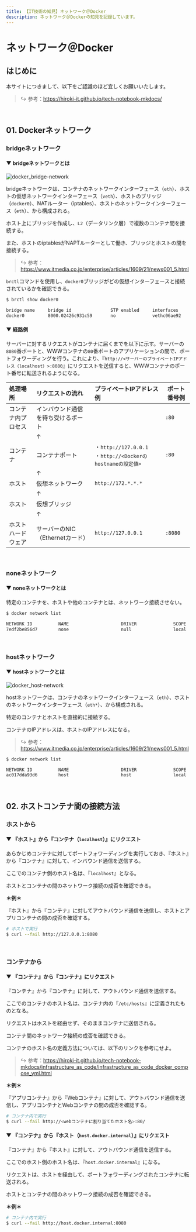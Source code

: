 ```yaml
---
title: 【IT技術の知見】ネットワーク＠Docker
description: ネットワーク＠Dockerの知見を記録しています。
---
```


# ネットワーク＠Docker

## はじめに

本サイトにつきまして、以下をご認識のほど宜しくお願いいたします。



> ↪️ 参考：https://hiroki-it.github.io/tech-notebook-mkdocs/

<br>


## 01. Dockerネットワーク

### bridgeネットワーク

#### ▼ bridgeネットワークとは

![docker_bridge-network](https://raw.githubusercontent.com/hiroki-it/tech-notebook/master/images/docker_bridge-network.png)


bridgeネットワークは、コンテナのネットワークインターフェース（```eth```）、ホストの仮想ネットワークインターフェース（```veth```）、ホストのブリッジ（```docker0```）、NATルーター（iptables）、ホストのネットワークインターフェース（```eth```）、から構成される。

ホスト上にブリッジを作成し、```L2```（データリンク層）で複数のコンテナ間を接続する。

また、ホストのiptablesがNAPTルーターとして働き、ブリッジとホストの間を接続する。



> ↪️ 参考：https://www.itmedia.co.jp/enterprise/articles/1609/21/news001_5.html


```brctl```コマンドを使用し、```docker0```ブリッジがどの仮想インターフェースと接続されているかを確認できる。



```bash
$ brctl show docker0

bridge name     bridge id               STP enabled     interfaces
docker0         8000.02426c931c59       no              vethc06ae92
```

#### ▼ 経路例

サーバーに対するリクエストがコンテナに届くまでを以下に示す。サーバーの```8080```番ポートと、WWWコンテナの```80```番ポートのアプリケーションの間で、ポートフォワーディングを行う。これにより、『```http://<サーバーのプライベートIPアドレス（localhost）>:8080```』にリクエストを送信すると、WWWコンテナのポート番号に転送されるようになる。

| 処理場所   | リクエストの流れ             | プライベートIPアドレス例                                                    | ポート番号例   |
|:-----------|:----------------------|:------------------------------------------------------------------|-------------|
| コンテナ内プロセス | インバウンド通信を待ち受けるポート |                                                                   | ```:80```   |
|            | ↑                     |                                                                   |             |
| コンテナ       | コンテナポート               | ・```http://127.0.0.1```<br>・```http://<Dockerのhostnameの設定値>``` | ```:80```   |
|            | ↑                     |                                                                   |             |
| ホスト        | 仮想ネットワーク            | ```http://172.*.*.*```                                            |             |
|            | ↑                     |                                                                   |             |
| ホスト        | 仮想ブリッジ              |                                                                   |             |
|            | ↑                     |                                                                   |             |
| ホストハードウェア  | サーバーのNIC（Ethernetカード） | ```http://127.0.0.1```                                            | ```:8080``` |

<br>

### noneネットワーク

#### ▼ noneネットワークとは

特定のコンテナを、ホストや他のコンテナとは、ネットワーク接続させない。




```bash
$ docker network list

NETWORK ID          NAME                    DRIVER              SCOPE
7edf2be856d7        none                    null                local
```

<br>


### hostネットワーク

#### ▼ hostネットワークとは

![docker_host-network](https://raw.githubusercontent.com/hiroki-it/tech-notebook/master/images/docker_host-network.png)

hostネットワークは、コンテナのネットワークインターフェース（```eth```）、ホストのネットワークインターフェース（```eth*```）、から構成される。

特定のコンテナとホストを直接的に接続する。

コンテナのIPアドレスは、ホストのIPアドレスになる。



> ↪️ 参考：https://www.itmedia.co.jp/enterprise/articles/1609/21/news001_5.html

```bash
$ docker network list

NETWORK ID          NAME                    DRIVER              SCOPE
ac017dda93d6        host                    host                local
```


<br>

## 02. ホストコンテナ間の接続方法

### ホストから

#### ▼ 『ホスト』から『コンテナ（```localhost```）』にリクエスト

あらかじめコンテナに対してポートフォワーディングを実行しておき、『ホスト』から『コンテナ』に対して、インバウンド通信を送信する。

ここでのコンテナ側のホスト名は、『```localhost```』となる。

ホストとコンテナの間のネットワーク接続の成否を確認できる。



**＊例＊**

『ホスト』から『コンテナ』に対してアウトバウンド通信を送信し、ホストとアプリコンテナの間の成否を確認する。



```bash
# ホストで実行
$ curl --fail http://127.0.0.1:8080
```

<br>

### コンテナから

#### ▼ 『コンテナ』から『コンテナ』にリクエスト

『コンテナ』から『コンテナ』に対して、アウトバウンド通信を送信する。

ここでのコンテナのホスト名は、コンテナ内の『```/etc/hosts```』に定義されたものとなる。

リクエストはホストを経由せず、そのままコンテナに送信される。

コンテナ間のネットワーク接続の成否を確認できる。

コンテナのホスト名の定義方法については、以下のリンクを参考にせよ。



> ↪️ 参考：https://hiroki-it.github.io/tech-notebook-mkdocs/infrastructure_as_code/infrastructure_as_code_docker_compose_yml.html

**＊例＊**

『アプリコンテナ』から『Webコンテナ』に対して、アウトバウンド通信を送信し、アプリコンテナとWebコンテナの間の成否を確認する。



```bash
# コンテナ内で実行
$ curl --fail http://<webコンテナに割り当てたホスト名>:80/
```

#### ▼ 『コンテナ』から『ホスト（```host.docker.internal```）』にリクエスト

『コンテナ』から『ホスト』に対して、アウトバウンド通信を送信する。

ここでのホスト側のホスト名は、『```host.docker.internal```』になる。

リクエストは、ホストを経由して、ポートフォワーディングされたコンテナに転送される。

ホストとコンテナの間のネットワーク接続の成否を確認できる。



**＊例＊**

```bash
# コンテナ内で実行
$ curl --fail http://host.docker.internal:8080
```

<br>
